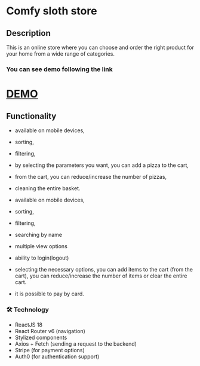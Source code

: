 # Comfy sloth store

## Description
This is an online store where you can choose and order the right product for your home from a wide range of categories.

### You can see demo following the link
# [DEMO](https://react-comffy-store.netlify.app/)


## Functionality
- available on mobile devices,
- sorting,
- filtering,
- by selecting the parameters you want, you can add a pizza to the cart,
- from the cart, you can reduce/increase the number of pizzas,
- cleaning the entire basket.

- available on mobile devices,
- sorting,
- filtering,
- searching by name
- multiple view options
- ability to login(logout)
- selecting the necessary options, you can add items to the cart (from the cart), you can reduce/increase the number of items or clear the entire cart.
- it is possible to pay by card.


### 🛠 Technology
- ReactJS 18
- React Router v6 (navigation)
- Stylized components
- Axios + Fetch (sending a request to the backend)
- Stripe (for payment options)
- Auth0 (for authentication support)

